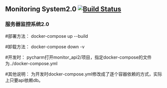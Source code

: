 Monitoring System2.0 [![Build Status](https://travis-ci.org/evoup/monitor_pass.svg?branch=master)](https://travis-ci.org/evoup/monitor_pass)
-----------------------------------------------------------------------------------------------------------------------------------
### 服务器监控系统2.0

#部署方法：
   docker-compose up --build

#卸载方法：
   docker-compose down -v


#开发时：
   pycharm打开monitor_api2/项目，指定docker-compose的文件为../docker-compose.yml

#其他说明：
   为开发时docker-compose.yml修改成了逐个容器依赖的方式，实际上只要api依赖db。
